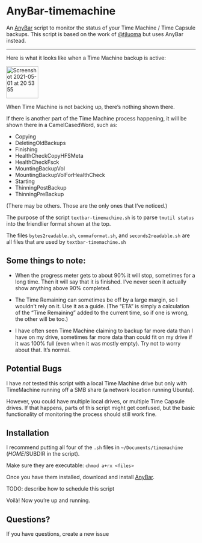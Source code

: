 # AnyBar-timemachine

An [AnyBar](https://github.com/tonsky/AnyBar) script to monitor the status of your Time Machine / Time Capsule backups. This script is based on the work of [@tjluoma](https://github.com/tjluoma/textbar-timemachine) but uses AnyBar instead.

-----

Here is what it looks like when a Time Machine backup is active:

<img width="85" alt="Screenshot 2021-05-01 at 20 53 55" src="https://user-images.githubusercontent.com/10166350/116792179-5c5ce780-aabf-11eb-8f47-42cc7945f4e0.png">


When Time Machine is not backing up, there’s nothing shown there.

If there is another part of the Time Machine process happening, it will be shown there in a CamelCasedWord, such as:

* Copying
* DeletingOldBackups
* Finishing
* HealthCheckCopyHFSMeta
* HealthCheckFsck
* MountingBackupVol
* MountingBackupVolForHealthCheck
* Starting
* ThinningPostBackup
* ThinningPreBackup

(There may be others. Those are the only ones that I’ve noticed.)



The purpose of the script `textbar-timemachine.sh` is to parse `tmutil status` into the friendlier format shown at the top.

The files `bytes2readable.sh`, `commaformat.sh`, and `seconds2readable.sh` are all files that are used by `textbar-timemachine.sh`

## Some things to note:

- When the progress meter gets to about 90% it will stop, sometimes for a long time. Then it will say that it is finished. I’ve never seen it actually show anything above 90% completed.

- The Time Remaining can sometimes be off by a large margin, so I wouldn’t rely on it. Use it as a guide. (The “ETA” is simply a calculation of the “Time Remaining” added to the current time, so if one is wrong, the other will be too.)

- I have often seen Time Machine claiming to backup far more data than I have on my drive, sometimes far more data than could fit on my drive if it was 100% full (even when it was mostly empty). Try not to worry about that. It’s normal.

## Potential Bugs

I have _not_ tested this script with a local Time Machine drive but only with TimeMachine running off a SMB share (a network location running Ubuntu).

However, you could have multiple local drives, or multiple Time Capsule drives. If that happens, parts of this script might get confused, but the basic functionality of monitoring the process should still work fine.

## Installation

I recommend putting all four of the `.sh` files in `~/Documents/timemachine` ($HOME/$SUBDIR in the script).

Make sure they are executable: `chmod a+rx <files>`

Once you have them installed, download and install [AnyBar](https://github.com/tonsky/AnyBar).

TODO: describe how to schedule this script

Voilà! Now you’re up and running.

## Questions?

If you have questions, create a new issue

